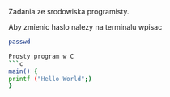 
Zadania ze srodowiska programisty.

Aby zmienic haslo nalezy na terminalu wpisac 

```sh
passwd

Prosty program w C
```c
main() {
printf ("Hello World";)
}
